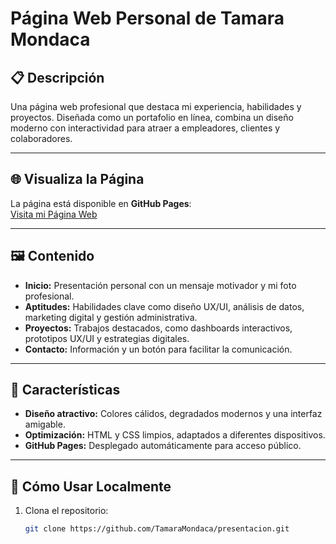 # Página Web Personal de Tamara Mondaca

## 📋 Descripción
Una página web profesional que destaca mi experiencia, habilidades y proyectos. Diseñada como un portafolio en línea, combina un diseño moderno con interactividad para atraer a empleadores, clientes y colaboradores.

---

## 🌐 Visualiza la Página
La página está disponible en **GitHub Pages**:  
[Visita mi Página Web]( https://tamaramondaca.github.io/presentacion/)

---

## 🖼️ Contenido
- **Inicio:** Presentación personal con un mensaje motivador y mi foto profesional.  
- **Aptitudes:** Habilidades clave como diseño UX/UI, análisis de datos, marketing digital y gestión administrativa.  
- **Proyectos:** Trabajos destacados, como dashboards interactivos, prototipos UX/UI y estrategias digitales.  
- **Contacto:** Información y un botón para facilitar la comunicación.

---

## 🌟 Características
- **Diseño atractivo:** Colores cálidos, degradados modernos y una interfaz amigable.  
- **Optimización:** HTML y CSS limpios, adaptados a diferentes dispositivos.  
- **GitHub Pages:** Desplegado automáticamente para acceso público.

---

## 📂 Cómo Usar Localmente
1. Clona el repositorio:  
   ```bash
   git clone https://github.com/TamaraMondaca/presentacion.git 
